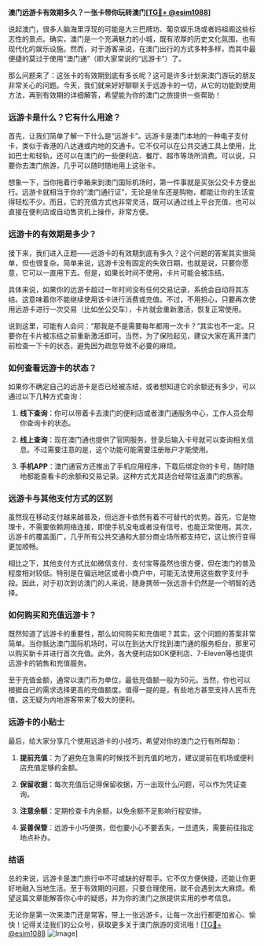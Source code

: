 **澳门远游卡有效期多久？一张卡带你玩转澳门[[TG💪+ @esim1088](https://t.me/s/esim1088)]**

说起澳门，很多人脑海里浮现的可能是大三巴牌坊、葡京娱乐场或者妈祖阁这些标志性的景点。确实，澳门是一个充满魅力的小城，既有浓厚的历史文化氛围，也有现代化的娱乐设施。然而，对于游客来说，在澳门出行的方式多种多样，而其中最便捷的莫过于使用“澳门通”（即大家常说的“远游卡”）了。

那么问题来了：这张卡的有效期到底有多长呢？这可是许多计划来澳门游玩的朋友非常关心的问题。今天，我们就来好好聊聊关于远游卡的一切，从它的功能到使用方法，再到有效期的详细解答，希望能为你的澳门之旅提供一些帮助！

### **远游卡是什么？它有什么用途？**

首先，让我们简单了解一下什么是“远游卡”。远游卡是澳门本地的一种电子支付卡，类似于香港的八达通或内地的交通卡。它不仅可以在公共交通工具上使用，比如巴士和轻轨，还可以在澳门的一些便利店、餐厅、超市等场所消费。可以说，只要你去澳门旅游，几乎可以随时随地用上这张卡。

想象一下，当你拖着行李箱来到澳门国际机场时，第一件事就是买张公交卡方便出行。远游卡就相当于你的“澳门通行证”，无论是坐车还是购物，都能让你的生活变得轻松不少。而且，它的充值方式也非常灵活，既可以通过线上平台充值，也可以直接在便利店或自动售货机上操作，非常方便。

### **远游卡的有效期是多少？**

接下来，我们进入正题——远游卡的有效期到底有多久？这个问题的答案其实很简单，但也很复杂。简单来说，远游卡没有固定的失效日期，也就是说，只要你愿意，它可以一直用下去。但是，如果长时间不使用，卡片可能会被冻结。

具体来说，如果你的远游卡超过一年时间没有任何交易记录，系统会自动将其冻结。这意味着你不能继续使用该卡进行消费或充值。不过，不用担心，只要再次使用远游卡进行一次交易（比如坐公交车），卡片就会重新激活，恢复正常使用。

说到这里，可能有人会问：“那我是不是需要每年都用一次卡？”其实也不一定。只要你在卡片被冻结之前重新激活即可。当然，为了保险起见，建议大家在离开澳门前检查一下卡的状态，避免因为疏忽导致不必要的麻烦。

### **如何查看远游卡的状态？**

如果你不确定自己的远游卡是否已经被冻结，或者想知道它的余额还有多少，可以通过以下几种方式查询：

1. **线下查询**：你可以带着卡去澳门的便利店或者澳门通服务中心，工作人员会帮你查询卡的状态。
   
2. **线上查询**：现在澳门通也提供了官网服务，登录后输入卡号就可以查询相关信息。不过需要注意的是，这个功能可能需要注册账户才能使用。

3. **手机APP**：澳门通官方还推出了手机应用程序，下载后绑定你的卡号，随时随地都能查看卡的余额和交易记录。这种方式尤其适合经常往返澳门的旅客。

### **远游卡与其他支付方式的区别**

虽然现在移动支付越来越普及，但远游卡依然有着不可替代的优势。首先，它是物理卡，不需要依赖网络连接，即使手机没电或者没有信号，也能正常使用。其次，远游卡的覆盖面广，几乎所有公共交通和大部分商业场所都支持它，这让旅行变得更加顺畅。

相比之下，其他支付方式比如微信支付、支付宝等虽然也很方便，但在澳门的普及程度相对较低。特别是在偏远地区或者小商户中，可能无法使用这些数字支付手段。因此，对于初次到访澳门的人来说，随身携带一张远游卡仍然是一个明智的选择。

### **如何购买和充值远游卡？**

既然知道了远游卡的重要性，那么如何购买和充值呢？其实，这个问题的答案非常简单。当你抵达澳门国际机场时，可以在到达大厅找到澳门通的服务柜台，那里可以购买新卡并进行首次充值。此外，各大便利店如OK便利店、7-Eleven等也提供远游卡的销售和充值服务。

至于充值金额，通常以澳门币为单位，最低充值额一般为50元。当然，你也可以根据自己的需求选择更高的充值额度。值得一提的是，有些地方甚至支持人民币充值，这无疑为内地游客带来了极大的便利。

### **远游卡的小贴士**

最后，给大家分享几个使用远游卡的小技巧，希望对你的澳门之行有所帮助：

1. **提前充值**：为了避免在急需的时候找不到充值的地方，建议提前在机场或便利店充值足够的金额。

2. **保留收据**：每次充值后记得保留收据，万一出现什么问题，可以作为凭证查询。

3. **注意余额**：定期检查卡内余额，以免余额不足影响行程安排。

4. **妥善保管**：远游卡小巧便携，但也要小心不要丢失，一旦遗失，需要前往指定地点补办。

### **结语**

总的来说，远游卡是澳门旅行中不可或缺的好帮手。它不仅方便快捷，还能让你更好地融入当地生活。至于有效期的问题，只要合理使用，就不会遇到太大麻烦。希望这篇文章能解答你心中的疑惑，并为你的澳门之旅提供实用的参考信息。

无论你是第一次来澳门还是常客，带上一张远游卡，让每一次出行都更加省心、愉快！记得关注我们的公众号，获取更多关于澳门旅游的资讯哦！[[TG💪+ @esim1088](https://t.me/s/esim1088) ![Image](https://i.postimg.cc/4NQfJmqS/Snipaste-2025-05-13-00-14-12.png)]